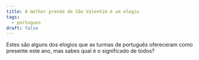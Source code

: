 ```yaml
---
title: A melhor prenda de São Valentim é um elogio
tags:
  - portugues
draft: false
---
```

Estes são alguns dos elogios que as turmas de português ofereceram como presente este ano, mas sabes qual é o significado de todos?